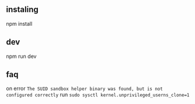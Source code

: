 ## instaling
npm install

## dev
npm run dev

## faq 
on error `The SUID sandbox helper binary was found, but is not configured correctly` run `sudo sysctl kernel.unprivileged_userns_clone=1`